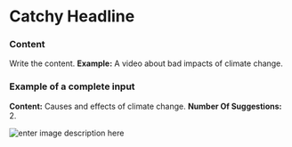 ﻿# Catchy Headline
### Content

Write the content.
**Example:** A video about bad impacts of climate change.

### **Example of a complete input**

**Content:** Causes and effects of climate change.
**Number Of Suggestions:** 2.

![enter image description here](https://copywriterpro-ai-tools.s3.amazonaws.com/Catchy-Headline.jpg)
